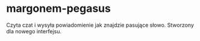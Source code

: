 # margonem-pegasus

Czyta czat i wysyła powiadomienie jak znajdzie pasujące słowo.
Stworzony dla nowego interfejsu.
